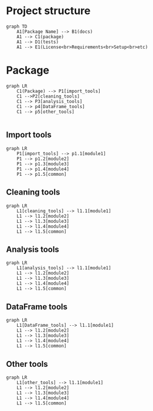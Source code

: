 # Project structure

```mermaid
graph TD
    A1[Package Name] --> B1(docs)
    A1 --> C1(package)
    A1 --> D1(tests)
    A1 --> E1(License<br>Requirements<br>Setup<br>etc)
```

# Package
```mermaid
graph LR
    C1(Package) --> P1[import_tools]
    C1 -->P2[cleaning_tools]
    C1 --> P3[analysis_tools]
    C1 --> p4[DataFrame_tools]
    C1 --> p5[other_tools]
   
```

## Import tools
```mermaid
graph LR
    P1[import_tools] --> p1.1[module1]
    P1 --> p1.2[module2]
    P1 --> p1.3[module3]
    P1 --> p1.4[module4]
    P1 --> p1.5[common]
```

## Cleaning tools
```mermaid
graph LR
    L1[cleaning_tools] --> l1.1[module1]
    L1 --> l1.2[module2]
    L1 --> l1.3[module3]
    L1 --> l1.4[module4]
    L1 --> l1.5[common]
```


## Analysis tools
```mermaid
graph LR
    L1[analysis_tools] --> l1.1[module1]
    L1 --> l1.2[module2]
    L1 --> l1.3[module3]
    L1 --> l1.4[module4]
    L1 --> l1.5[common]
```


## DataFrame tools
```mermaid
graph LR
    L1[DataFrame_tools] --> l1.1[module1]
    L1 --> l1.2[module2]
    L1 --> l1.3[module3]
    L1 --> l1.4[module4]
    L1 --> l1.5[common]
```


## Other tools
```mermaid
graph LR
    L1[other_tools] --> l1.1[module1]
    L1 --> l1.2[module2]
    L1 --> l1.3[module3]
    L1 --> l1.4[module4]
    L1 --> l1.5[common]
```
